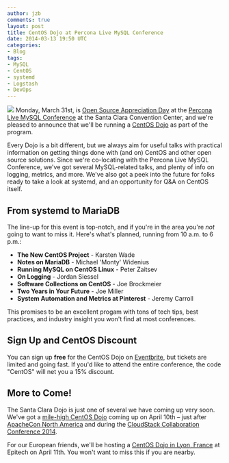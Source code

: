 ```yaml
---
author: jzb
comments: true
layout: post
title: CentOS Dojo at Percona Live MySQL Conference
date: 2014-03-13 19:50 UTC
categories:
- Blog
tags:
- MySQL
- CentOS 
- systemd
- Logstash
- DevOps
---
```


<img src="images/blog/CentOS_200x.png"> Monday, March 31st, is [Open Source Appreciation Day](http://www.percona.com/live/mysql-conference-2014/program/open-source-appreciation-day) at the [Percona Live MySQL Conference](http://www.percona.com/live/mysql-conference-2014/program/open-source-appreciation-day) at the Santa Clara Convention Center, and we're pleased to announce that we'll be running a [CentOS Dojo](http://wiki.centos.org/Events/Dojo/SantaClara2014) as part of the program.

Every Dojo is a bit different, but we always aim for useful talks with practical information on getting things done with (and on) CentOS and other open source solutions. Since we're co-locating with the Percona Live MySQL Conference, we've got several MySQL-related talks, and plenty of info on logging, metrics, and more. We've also got a peek into the future for folks ready to take a look at systemd, and an opportunity for Q&A on CentOS itself. 

## From systemd to MariaDB

The line-up for this event is top-notch, and if you're in the area you're *not* going to want to miss it. Here's what's planned, running from 10 a.m. to 6 p.m.:

 * **The New CentOS Project** - Karsten Wade 
 * **Notes on MariaDB** - Michael 'Monty' Widenius 
 * **Running MySQL on CentOS Linux** - Peter Zaitsev
 * **On Logging** - Jordan Siessel 
 * **Software Collections on CentOS** - Joe Brockmeier
 * **Two Years in Your Future** - Joe Miller
 * **System Automation and Metrics at Pinterest** - Jeremy Carroll

This promises to be an excellent progam with tons of tech tips, best practices, and industry insight you won't find at most conferences. 

## Sign Up and CentOS Discount

You can sign up **free** for the CentOS Dojo on [Eventbrite](http://www.eventbrite.com/e/percona-live-mysql-conference-and-expo-santa-clara-april-1-4-2014-tickets-8111067421), but tickets are limited and going fast. If you'd like to attend the entire conference, the code "CentOS" will net you a 15% discount. 

## More to Come!

The Santa Clara Dojo is just one of several we have coming up very soon. We've got a [mile-high CentOS Dojo](http://wiki.centos.org/Events/Dojo/Denver2014) coming up on April 10th &ndash; just after [ApacheCon North America](http://na.apachecon.com/) and during the [CloudStack Collaboration Conference 2014](http://events.linuxfoundation.org/events/cloudstack-collaboration-conference-north-america). 

For our European friends, we'll be hosting a [CentOS Dojo in Lyon, France](http://wiki.centos.org/Events/Dojo/Lyon2014) at Epitech on April 11th. You won't want to miss this if you are nearby.
